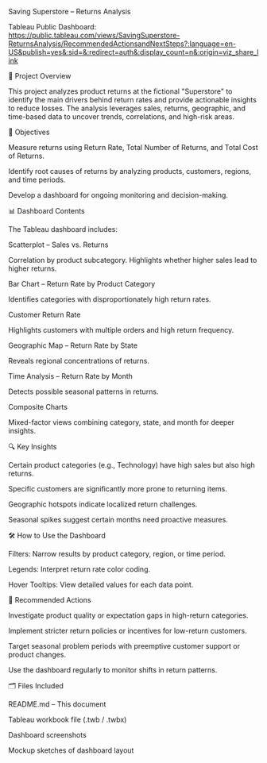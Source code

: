 Saving Superstore – Returns Analysis

Tableau Public Dashboard: https://public.tableau.com/views/SavingSuperstore-ReturnsAnalysis/RecommendedActionsandNextSteps?:language=en-US&publish=yes&:sid=&:redirect=auth&:display_count=n&:origin=viz_share_link

📌 Project Overview

This project analyzes product returns at the fictional "Superstore" to identify the main drivers behind return rates and provide actionable insights to reduce losses. The analysis leverages sales, returns, geographic, and time-based data to uncover trends, correlations, and high-risk areas.

🎯 Objectives

Measure returns using Return Rate, Total Number of Returns, and Total Cost of Returns.

Identify root causes of returns by analyzing products, customers, regions, and time periods.

Develop a dashboard for ongoing monitoring and decision-making.

📊 Dashboard Contents

The Tableau dashboard includes:

Scatterplot – Sales vs. Returns

Correlation by product subcategory. Highlights whether higher sales lead to higher returns.

Bar Chart – Return Rate by Product Category

Identifies categories with disproportionately high return rates.

Customer Return Rate

Highlights customers with multiple orders and high return frequency.

Geographic Map – Return Rate by State

Reveals regional concentrations of returns.

Time Analysis – Return Rate by Month

Detects possible seasonal patterns in returns.

Composite Charts

Mixed-factor views combining category, state, and month for deeper insights.

🔍 Key Insights

Certain product categories (e.g., Technology) have high sales but also high returns.

Specific customers are significantly more prone to returning items.

Geographic hotspots indicate localized return challenges.

Seasonal spikes suggest certain months need proactive measures.

🛠 How to Use the Dashboard

Filters: Narrow results by product category, region, or time period.

Legends: Interpret return rate color coding.

Hover Tooltips: View detailed values for each data point.

📌 Recommended Actions

Investigate product quality or expectation gaps in high-return categories.

Implement stricter return policies or incentives for low-return customers.

Target seasonal problem periods with preemptive customer support or product changes.

Use the dashboard regularly to monitor shifts in return patterns.

🗂 Files Included

README.md – This document

Tableau workbook file (.twb / .twbx)

Dashboard screenshots

Mockup sketches of dashboard layout

